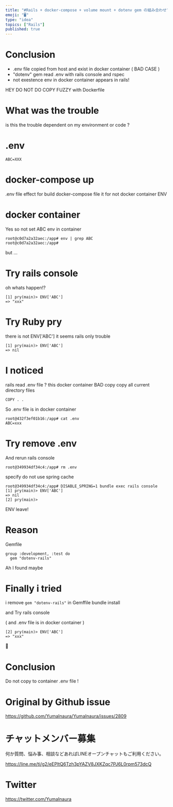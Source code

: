 ```yaml
---
title: "#Rails + docker-compose + volume mount + dotenv gem の組み合わせで docker コンテ"
emoji: "🖥"
type: "idea"
topics: ["Rails"]
published: true
---
```



# Conclusion

- .env file copied from host and exist in docker container ( BAD CASE )
- "dotenv" gem read .env with rails console and rspec
- not exestence env in docker container appears in rails!

HEY DO NOT DO COPY FUZZY with Dockerfile

# What was the trouble

is this the trouble dependent on my environment or code ?

# .env

```
ABC=XXX
```

# docker-compose up

.env file effect for build docker-compose file
it for not docker container ENV 

# docker container

Yes so not set ABC env in container 
```
root@c0d7a2a32aec:/app# env | grep ABC
root@c0d7a2a32aec:/app#
```

but ... 

# Try rails console

oh whats happen!?

```
[1] pry(main)> ENV['ABC']
=> "xxx"
```

# Try Ruby pry

there is not ENV['ABC']
it seems rails only trouble

```
[1] pry(main)> ENV['ABC']
=> nil
```

# I noticed 

rails read .env file ?
this docker container BAD copy
copy all current directory files

```
COPY . .
```


So .env file is in docker container

```
root@432f3ef01b16:/app# cat .env
ABC=xxx
```

# Try remove .env

And rerun rails console

```
root@349934df34c4:/app# rm .env
```

specify do not use spring cache

```
root@349934df34c4:/app# DISABLE_SPRING=1 bundle exec rails console
[1] pry(main)> ENV['ABC']
=> nil
[2] pry(main)>
```

ENV leave!

# Reason

Gemfile

```
group :development, :test do
  gem "dotenv-rails"
```

Ah I found maybe

# Finally i tried

i remove `gem "dotenv-rails"` in Gemffile 
bundle install

and Try rails console

( and .env file is in docker container )

```
[2] pry(main)> ENV['ABC']
=> "xxx"
```

🎉 

# Conclusion

Do not copy to container .env file !


# Original by Github issue

https://github.com/YumaInaura/YumaInaura/issues/2809








<!-- Update From Qiita API -->

# チャットメンバー募集


何か質問、悩み事、相談などあればLINEオープンチャットもご利用ください。

https://line.me/ti/g2/eEPltQ6Tzh3pYAZV8JXKZqc7PJ6L0rpm573dcQ





# Twitter


https://twitter.com/YumaInaura


<!-- Update From Qiita API -->


